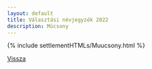 ```yaml
---
layout: default
title: Választási névjegyzék 2022
description: Múcsony
---
```


{% include settlementHTMLs/Muucsony.html %}

[Vissza](../)